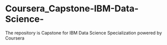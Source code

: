 # Coursera_Capstone-IBM-Data-Science-
The repository is Capstone for IBM Data Science Specialization powered by Coursera 
